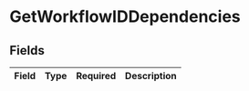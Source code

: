 # GetWorkflowIDDependencies


## Fields

| Field       | Type        | Required    | Description |
| ----------- | ----------- | ----------- | ----------- |